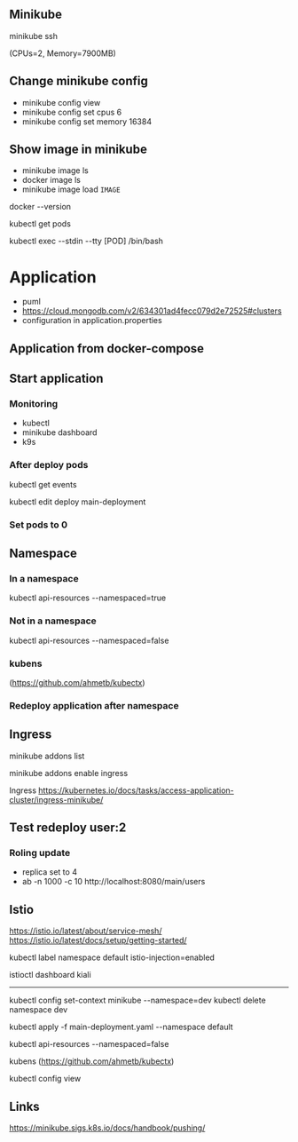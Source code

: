 ## Minikube
minikube ssh

(CPUs=2, Memory=7900MB)

## Change minikube config
- minikube config view
- minikube config set cpus 6
- minikube config set memory 16384

## Show image in minikube
- minikube image ls
- docker image ls
- minikube image load `IMAGE`

docker --version

kubectl get pods

kubectl exec --stdin --tty [POD] /bin/bash

# Application
- puml
- https://cloud.mongodb.com/v2/634301ad4fecc079d2e72525#clusters
- configuration in application.properties

## Application from docker-compose

## Start application
### Monitoring
- kubectl
- minikube dashboard
- k9s

### After deploy pods
kubectl get events

kubectl edit deploy main-deployment

### Set pods to 0

## Namespace
### In a namespace
kubectl api-resources --namespaced=true

### Not in a namespace
kubectl api-resources --namespaced=false

### kubens
(https://github.com/ahmetb/kubectx)

### Redeploy application after namespace

## Ingress
minikube addons list

minikube addons enable ingress

Ingress https://kubernetes.io/docs/tasks/access-application-cluster/ingress-minikube/

## Test redeploy user:2
### Roling update 
- replica set to 4
- ab -n 1000 -c 10  http://localhost:8080/main/users

## Istio
https://istio.io/latest/about/service-mesh/
https://istio.io/latest/docs/setup/getting-started/

kubectl label namespace default istio-injection=enabled

istioctl dashboard kiali

----------------------------------

kubectl config set-context minikube --namespace=dev
kubectl delete namespace dev

kubectl apply -f main-deployment.yaml --namespace default

kubectl api-resources --namespaced=false

kubens (https://github.com/ahmetb/kubectx)

kubectl config view


## Links
https://minikube.sigs.k8s.io/docs/handbook/pushing/